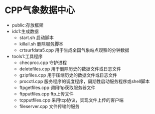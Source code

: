 # CPP气象数据中心

* public:存放框架
* idc1:生成数据
  * start.sh 启动脚本
  * killall.sh 删除服务脚本
  * crtsurfdata5.cpp 用于生成全国气象站点观察的分钟数据
* tools1:工具程序
  * checproc.cpp 守护进程
  * deletefiles.cpp 用于删除历史的数据文件或日志文件
  * gzipfiles.cpp 用于压缩历史的数据文件或日志文件
  * procctl.cpp 服务程序的调度程序，周期性启动服务程序或shell脚本
  * ftpgetfiles.cpp 调用ftp获取服务器文件
  * ftpputfiles.cpp ftp上传文件
  * tcpputfiles.cpp 采用tcp协议，实现文件上传的客户端
  * fileserver.cpp 文件传输的服务
  